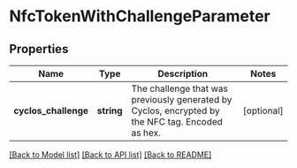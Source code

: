 # NfcTokenWithChallengeParameter

## Properties
Name | Type | Description | Notes
------------ | ------------- | ------------- | -------------
**cyclos_challenge** | **string** | The challenge that was previously generated by Cyclos, encrypted by the NFC tag. Encoded as hex. | [optional] 

[[Back to Model list]](../../README.md#documentation-for-models) [[Back to API list]](../../README.md#documentation-for-api-endpoints) [[Back to README]](../../README.md)

